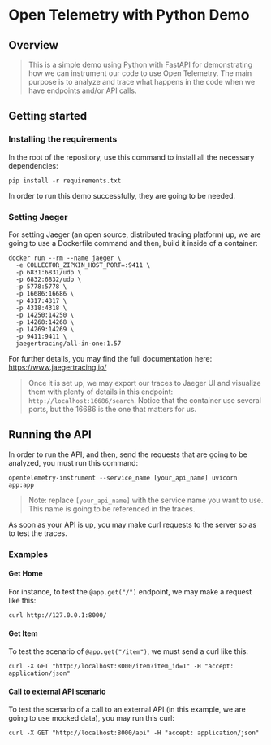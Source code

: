 # Open Telemetry with Python Demo

## Overview
> This is a simple demo using Python with FastAPI for demonstrating how we can instrument our code to use Open Telemetry. The main purpose is to analyze and trace what happens in the code when we have endpoints and/or API calls.

## Getting started

### Installing the requirements
In the root of the repository,  use this command to install all the necessary dependencies:
```
pip install -r requirements.txt
```

In order to run this demo successfully, they are going to be needed.

### Setting Jaeger
For setting Jaeger (an open source, distributed tracing platform) up, we are going to use a Dockerfile command and then, build it inside of a container:
```
docker run --rm --name jaeger \
  -e COLLECTOR_ZIPKIN_HOST_PORT=:9411 \
  -p 6831:6831/udp \
  -p 6832:6832/udp \
  -p 5778:5778 \
  -p 16686:16686 \
  -p 4317:4317 \
  -p 4318:4318 \
  -p 14250:14250 \
  -p 14268:14268 \
  -p 14269:14269 \
  -p 9411:9411 \
  jaegertracing/all-in-one:1.57
```

For further details, you may find the full documentation here: https://www.jaegertracing.io/

> Once it is set up, we may export our traces to Jaeger UI and visualize them with plenty of details in this endpoint: `http://localhost:16686/search`.
Notice that the container use several ports, but the 16686 is the one that matters for us.

## Running the API
In order to run the API, and then, send the requests that are going to be analyzed, you must run this command:
```
opentelemetry-instrument --service_name [your_api_name] uvicorn app:app
```
> Note: replace `[your_api_name]` with the service name you want to use. This name is going to be referenced in the traces.

As soon as your API is up, you may make curl requests to the server so as to test the traces.

### Examples

#### Get Home
For instance, to test the `@app.get("/")` endpoint, we may make a request like this:
```
curl http://127.0.0.1:8000/
```

#### Get Item
To test the scenario of `@app.get("/item")`, we must send a curl like this:
```
curl -X GET "http://localhost:8000/item?item_id=1" -H "accept: application/json"
```

#### Call to external API scenario
To test the scenario of a call to an external API (in this example, we are going to use mocked data), you may run this curl:
```
curl -X GET "http://localhost:8000/api" -H "accept: application/json"
```


